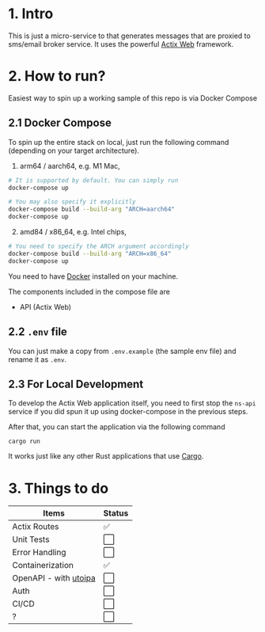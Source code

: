 # 1. Intro

This is just a micro-service to that generates messages that are proxied to sms/email broker service. It uses the powerful [Actix Web](https://actix.rs/) framework.

# 2. How to run?

Easiest way to spin up a working sample of this repo is via Docker Compose

## 2.1 Docker Compose

To spin up the entire stack on local, just run the following command (depending on your target architecture).

1. arm64 / aarch64, e.g. M1 Mac,

```bash
# It is supported by default. You can simply run
docker-compose up

# You may also specify it explicitly
docker-compose build --build-arg "ARCH=aarch64"
docker-compose up
```

2. amd84 / x86_64, e.g. Intel chips,

```bash
# You need to specify the ARCH argument accordingly
docker-compose build --build-arg "ARCH=x86_64"
docker-compose up
```

You need to have [Docker](https://www.docker.com/products/docker-desktop/) installed on your machine.

The components included in the compose file are

- API (Actix Web)

## 2.2 `.env` file

You can just make a copy from `.env.example` (the sample env file) and rename it as `.env`.

## 2.3 For Local Development

To develop the Actix Web application itself, you need to first stop the `ns-api` service if you did spun it up using docker-compose in the previous steps.

After that, you can start the application via the following command

```
cargo run
```

It works just like any other Rust applications that use [Cargo](https://doc.rust-lang.org/cargo/).

# 3. Things to do

| Items                                                                                     | Status               |
| ----------------------------------------------------------------------------------------- | -------------------- |
| Actix Routes                                                                              | :white_check_mark:   |
| Unit Tests                                                                                | :white_large_square: |
| Error Handling                                                                            | :white_large_square: |
| Containerization                                                                          | :white_check_mark:   |
| OpenAPI - with [utoipa](https://github.com/juhaku/utoipa)                                 | :white_large_square: |
| Auth                                                                                      | :white_large_square: |
| CI/CD                                                                                     | :white_large_square: |
| ?                                                                                         | :white_large_square: |
